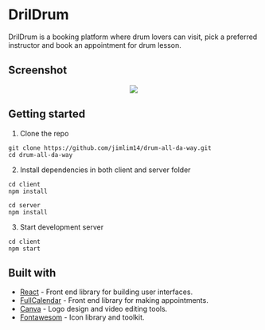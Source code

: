 # DrilDrum 

DrilDrum is a booking platform where drum lovers can visit, pick a preferred instructor and book an appointment for drum lesson. 

## Screenshot

<p align="center">
  <img src="client/src/images/screenshot-about.png" />
</p>

## Getting started

1. Clone the repo

```
git clone https://github.com/jimlim14/drum-all-da-way.git
cd drum-all-da-way
```

2. Install dependencies in both client and server folder
```
cd client
npm install

cd server
npm install
```

3. Start development server
```
cd client
npm start
```

## Built with
* [React](https://reactjs.org/) - Front end library for building user interfaces.
* [FullCalendar](https://fullcalendar.io/) - Front end library for making appointments.
* [Canva](https://www.canva.com/) - Logo design and video editing tools.
* [Fontawesom](https://fontawesome.com/) - Icon library and toolkit.

